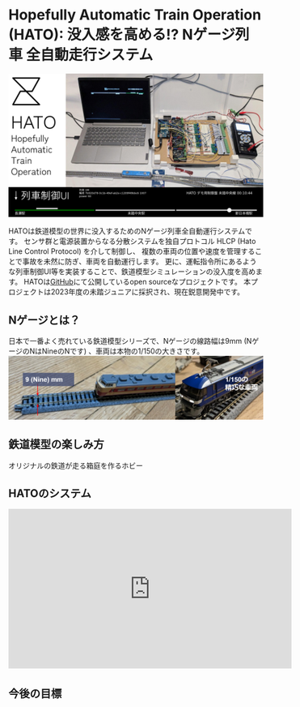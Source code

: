 # Hopefully Automatic Train Operation (HATO): 没入感を高める!? Nゲージ列車 全自動走行システム

![Hero](/assets/hero.png)

HATOは鉄道模型の世界に没入するためのNゲージ列車全自動運行システムです。
センサ群と電源装置からなる分散システムを独自プロトコル HLCP (Hato Line Control Protocol) を介して制御し、
複数の車両の位置や速度を管理することで事故を未然に防ぎ、車両を自動運行します。
更に、運転指令所にあるような列車制御UI等を実装することで、鉄道模型シミュレーションの没入度を高めます。
HATOは[GitHub](https://nyiyui/hato)にて公開しているopen sourceなプロジェクトです。
本プロジェクトは2023年度の未踏ジュニアに採択され、現在鋭意開発中です。

## Nゲージとは？
日本で一番よく売れている鉄道模型シリーズで、Nゲージの線路幅は9mm (NゲージのNはNineのNです) 、車両は本物の1/150の大きさです。
![Nゲージの線路と車両](/assets/9mm.png)

## 鉄道模型の楽しみ方
オリジナルの鉄道が走る箱庭を作るホビー

## HATOのシステム

<iframe width="560" height="315" src="https://www.youtube-nocookie.com/embed/rcGFUpEQFpU?si=cXUUK7CVFKUmiYCf&amp;controls=0" title="YouTube video player" frameborder="0" allow="accelerometer; autoplay; clipboard-write; encrypted-media; gyroscope; picture-in-picture; web-share" allowfullscreen></iframe>

## 今後の目標

<!--
詳細は、こちらのスライドを参照してください。初めてのお披露は、11月3日の成果報告会になります。よろしければ、ぜひご参加ください。
-->
